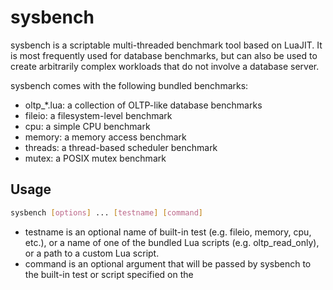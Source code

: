 # sysbench

sysbench is a scriptable multi-threaded benchmark tool based on LuaJIT. It is most frequently used for database benchmarks, but can also be used to create arbitrarily complex workloads that do not involve a database server.

sysbench comes with the following bundled benchmarks:

- oltp_*.lua: a collection of OLTP-like database benchmarks
- fileio: a filesystem-level benchmark
- cpu: a simple CPU benchmark
- memory: a memory access benchmark 
- threads: a thread-based scheduler benchmark
- mutex: a POSIX mutex benchmark

## Usage

```bash
sysbench [options] ... [testname] [command]
```

- testname is an optional name of built-in test (e.g. fileio, memory, cpu, etc.), or a name of one of the bundled Lua scripts (e.g. oltp_read_only), or a path to a custom Lua script.
- command is an optional argument that will be passed by sysbench to the built-in test or script specified on the
